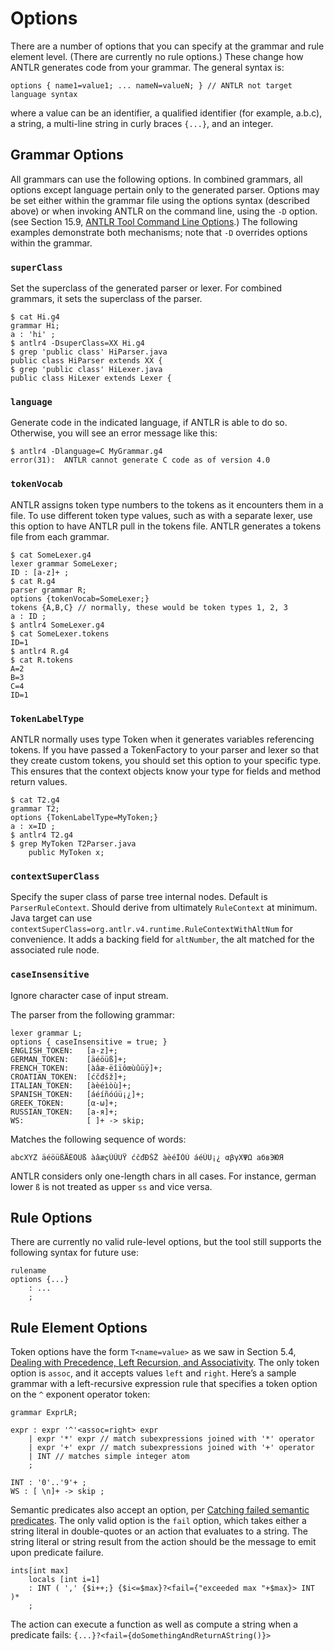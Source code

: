 # Options

There are a number of options that you can specify at the grammar and rule element level. (There are currently no rule options.) These change how ANTLR generates code from your grammar. The general syntax is:

```
options { name1=value1; ... nameN=valueN; } // ANTLR not target language syntax
```

where a value can be an identifier, a qualified identifier (for example, a.b.c), a string, a multi-line string in curly braces `{...}`, and an integer.

## Grammar Options

All grammars can use the following options. In combined grammars, all options except language pertain only to the generated parser. Options may be set either within the grammar file using the options syntax (described above) or when invoking ANTLR on the command line, using the `-D` option. (see Section 15.9, [ANTLR Tool Command Line Options](tool-options.md).) The following examples demonstrate both mechanisms; note that `-D` overrides options within the grammar.

### `superClass`

Set the superclass of the generated parser or lexer. For combined grammars, it sets the superclass of the parser.

```
$ cat Hi.g4
grammar Hi;
a : 'hi' ;
$ antlr4 -DsuperClass=XX Hi.g4
$ grep 'public class' HiParser.java
public class HiParser extends XX {
$ grep 'public class' HiLexer.java
public class HiLexer extends Lexer {
```

### `language`

Generate code in the indicated language, if ANTLR is able to do so. Otherwise, you will see an error message like this:

```
$ antlr4 -Dlanguage=C MyGrammar.g4
error(31):  ANTLR cannot generate C code as of version 4.0
```

### `tokenVocab`

ANTLR assigns token type numbers to the tokens as it encounters them in a file. To use different token type values, such as with a separate lexer, use this option to have ANTLR pull in the <fileextension>tokens</fileextension> file. ANTLR generates a <fileextension>tokens</fileextension> file from each grammar.

```
$ cat SomeLexer.g4
lexer grammar SomeLexer;
ID : [a-z]+ ;
$ cat R.g4
parser grammar R;
options {tokenVocab=SomeLexer;}
tokens {A,B,C} // normally, these would be token types 1, 2, 3
a : ID ;
$ antlr4 SomeLexer.g4
$ cat SomeLexer.tokens 
ID=1
$ antlr4 R.g4
$ cat R.tokens
A=2
B=3
C=4
ID=1
```

### `TokenLabelType`

ANTLR normally uses type <class>Token</class> when it generates variables referencing tokens. If you have passed a <class>TokenFactory</class> to your parser and lexer so that they create custom tokens, you should set this option to your specific type. This ensures that the context objects know your type for fields and method return values.

```
$ cat T2.g4
grammar T2;
options {TokenLabelType=MyToken;}
a : x=ID ;
$ antlr4 T2.g4
$ grep MyToken T2Parser.java
    public MyToken x;
```

### `contextSuperClass`

Specify the super class of parse tree internal nodes. Default is `ParserRuleContext`. Should derive from ultimately `RuleContext` at minimum.
Java target can use `contextSuperClass=org.antlr.v4.runtime.RuleContextWithAltNum` for convenience. It adds a backing field for `altNumber`, the alt matched for the associated rule node.

### `caseInsensitive`

Ignore character case of input stream.

The parser from the following grammar:

```g4
lexer grammar L;
options { caseInsensitive = true; }
ENGLISH_TOKEN:   [a-z]+;
GERMAN_TOKEN:    [äéöüß]+;
FRENCH_TOKEN:    [àâæ-ëîïôœùûüÿ]+;
CROATIAN_TOKEN:  [ćčđšž]+;
ITALIAN_TOKEN:   [àèéìòù]+;
SPANISH_TOKEN:   [áéíñóúü¡¿]+;
GREEK_TOKEN:     [α-ω]+;
RUSSIAN_TOKEN:   [а-я]+;
WS:              [ ]+ -> skip;
```

Matches the following sequence of words:

```
abcXYZ äéöüßÄÉÖÜß àâæçÙÛÜŸ ćčđĐŠŽ àèéÌÒÙ áéÚÜ¡¿ αβγΧΨΩ абвЭЮЯ
```

ANTLR considers only one-length chars in all cases.
For instance, german lower `ß` is not treated as upper `ss` and vice versa.

## Rule Options

There are currently no valid rule-level options, but the tool still supports the following syntax for future use:

```
rulename
options {...}
 	: ...
 	;
```

## Rule Element Options

Token options have the form `T<name=value>` as we saw in Section 5.4, [Dealing with Precedence, Left Recursion, and Associativity](http://pragprog.com/book/tpantlr2/the-definitive-antlr-4-reference). The only token option is `assoc`, and it accepts values `left` and `right`. Here’s a sample grammar with a left-recursive expression rule that specifies a token option on the `^` exponent operator token:

```
grammar ExprLR;
 	 
expr : expr '^'<assoc=right> expr
 	| expr '*' expr // match subexpressions joined with '*' operator
 	| expr '+' expr // match subexpressions joined with '+' operator
 	| INT // matches simple integer atom
 	;
 	 
INT : '0'..'9'+ ;
WS : [ \n]+ -> skip ;
```

Semantic predicates also accept an option, per [Catching failed semantic predicates](http://pragprog.com/book/tpantlr2/the-definitive-antlr-4-reference). The only valid option is the `fail` option, which takes either a string literal in double-quotes or an action that evaluates to a string. The string literal or string result from the action should be the message to emit upon predicate failure.

```
ints[int max]
 	locals [int i=1]
 	: INT ( ',' {$i++;} {$i<=$max}?<fail={"exceeded max "+$max}> INT )*
 	;
```

The action can execute a function as well as compute a string when a predicate fails: `{...}?<fail={doSomethingAndReturnAString()}>`
